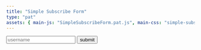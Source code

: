 ```yaml
---
title: "Simple Subscribe Form"
type: "pat"
assets: { main-js: "SimpleSubscribeForm.pat.js", main-css: "simple-subscribe-form.pat.css" }
---
```


<form class="signup-form" data-js-pat="SimpleSubscribeForm">
  <input type="text" id="username" placeholder="username">
  <input class="cmp-button__base" type="submit" value="submit">
  <div class="feedback"></span>
</form>